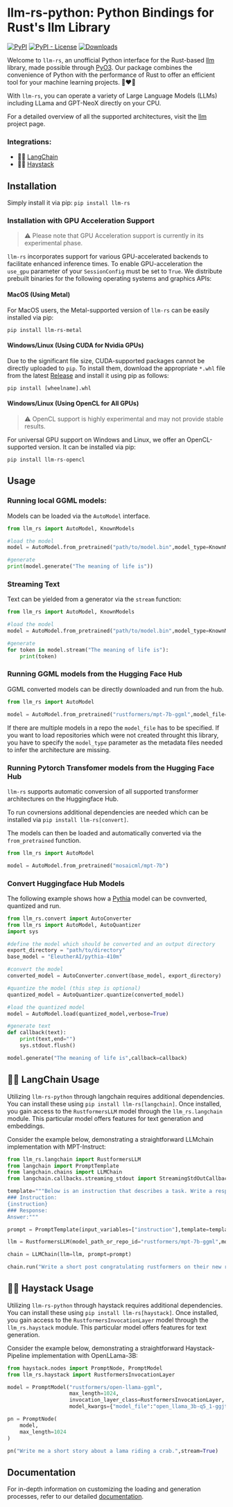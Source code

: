 # llm-rs-python: Python Bindings for Rust's llm Library

[![PyPI](https://img.shields.io/pypi/v/llm-rs)](https://pypi.org/project/llm-rs/)
[![PyPI - License](https://img.shields.io/pypi/l/llm-rs)](https://pypi.org/project/llm-rs/)
[![Downloads](https://static.pepy.tech/badge/llm-rs)](https://pepy.tech/project/llm-rs)

Welcome to `llm-rs`, an unofficial Python interface for the Rust-based [llm](https://github.com/rustformers/llm) library, made possible through [PyO3](https://github.com/PyO3/pyo3). Our package combines the convenience of Python with the performance of Rust to offer an efficient tool for your machine learning projects. 🐍❤️🦀

With `llm-rs`, you can operate a variety of Large Language Models (LLMs) including LLama and GPT-NeoX directly on your CPU. 

For a detailed overview of all the supported architectures, visit the [llm](https://github.com/rustformers/llm) project page. 

### Integrations:
* 🦜️🔗 [LangChain](https://github.com/hwchase17/langchain)
* 🌾🔱 [Haystack](https://github.com/deepset-ai/haystack)

## Installation

Simply install it via pip: `pip install llm-rs`

### Installation with GPU Acceleration Support
> ⚠️ Please note that GPU Acceleration support is currently in its experimental phase.

`llm-rs` incorporates support for various GPU-accelerated backends to facilitate enhanced inference times. To enable GPU-acceleration the `use_gpu` parameter of your `SessionConfig` must be set to `True`. We distribute prebuilt binaries for the following operating systems and graphics APIs:

#### MacOS (Using Metal)
For MacOS users, the Metal-supported version of `llm-rs` can be easily installed via pip:

`
pip install llm-rs-metal
`

#### Windows/Linux (Using CUDA for Nvidia GPUs)
Due to the significant file size, CUDA-supported packages cannot be directly uploaded to `pip`. To install them, download the appropriate `*.whl` file from the latest [Release](https://github.com/LLukas22/llm-rs-python/releases/latest) and install it using pip as follows:

`
pip install [wheelname].whl
`

#### Windows/Linux (Using OpenCL for All GPUs)
> ⚠️ OpenCL support is highly experimental and may not provide stable results.

For universal GPU support on Windows and Linux, we offer an OpenCL-supported version. It can be installed via pip:

`
pip install llm-rs-opencl
`



## Usage
### Running local GGML models:
Models can be loaded via the `AutoModel` interface.

```python 
from llm_rs import AutoModel, KnownModels

#load the model
model = AutoModel.from_pretrained("path/to/model.bin",model_type=KnownModels.Llama)

#generate
print(model.generate("The meaning of life is"))
```

### Streaming Text
Text can be yielded from a generator via the `stream` function:
```python 
from llm_rs import AutoModel, KnownModels

#load the model
model = AutoModel.from_pretrained("path/to/model.bin",model_type=KnownModels.Llama)

#generate
for token in model.stream("The meaning of life is"):
    print(token)
```

### Running GGML models from the Hugging Face Hub
GGML converted models can be directly downloaded and run from the hub.
```python 
from llm_rs import AutoModel

model = AutoModel.from_pretrained("rustformers/mpt-7b-ggml",model_file="mpt-7b-q4_0-ggjt.bin")
```
If there are multiple models in a repo the `model_file` has to be specified.
If you want to load repositories which were not created throught this library, you have to specify the `model_type` parameter as the metadata files needed to infer the architecture are missing.

### Running Pytorch Transfomer models from the Hugging Face Hub
`llm-rs` supports automatic conversion of all supported transformer architectures on the Huggingface Hub. 

To run covnersions additional dependencies are needed which can be installed via `pip install llm-rs[convert]`.

The models can then be loaded and automatically converted via the `from_pretrained` function.

```python
from llm_rs import AutoModel

model = AutoModel.from_pretrained("mosaicml/mpt-7b")
```

### Convert Huggingface Hub Models

The following example shows how a [Pythia](https://huggingface.co/EleutherAI/pythia-410m) model can be covnverted, quantized and run.

```python
from llm_rs.convert import AutoConverter
from llm_rs import AutoModel, AutoQuantizer
import sys

#define the model which should be converted and an output directory
export_directory = "path/to/directory" 
base_model = "EleutherAI/pythia-410m"

#convert the model
converted_model = AutoConverter.convert(base_model, export_directory)

#quantize the model (this step is optional)
quantized_model = AutoQuantizer.quantize(converted_model)

#load the quantized model
model = AutoModel.load(quantized_model,verbose=True)

#generate text
def callback(text):
    print(text,end="")
    sys.stdout.flush()

model.generate("The meaning of life is",callback=callback)
```
## 🦜️🔗 LangChain Usage
Utilizing `llm-rs-python` through langchain requires additional dependencies. You can install these using `pip install llm-rs[langchain]`. Once installed, you gain access to the `RustformersLLM` model through the `llm_rs.langchain` module. This particular model offers features for text generation and embeddings.

Consider the example below, demonstrating a straightforward LLMchain implementation with MPT-Instruct:

```python
from llm_rs.langchain import RustformersLLM
from langchain import PromptTemplate
from langchain.chains import LLMChain
from langchain.callbacks.streaming_stdout import StreamingStdOutCallbackHandler

template="""Below is an instruction that describes a task. Write a response that appropriately completes the request.
### Instruction:
{instruction}
### Response:
Answer:"""

prompt = PromptTemplate(input_variables=["instruction"],template=template,)

llm = RustformersLLM(model_path_or_repo_id="rustformers/mpt-7b-ggml",model_file="mpt-7b-instruct-q5_1-ggjt.bin",callbacks=[StreamingStdOutCallbackHandler()])

chain = LLMChain(llm=llm, prompt=prompt)

chain.run("Write a short post congratulating rustformers on their new release of their langchain integration.")
```


## 🌾🔱 Haystack Usage
Utilizing `llm-rs-python` through haystack requires additional dependencies. You can install these using `pip install llm-rs[haystack]`. Once installed, you gain access to the `RustformersInvocationLayer` model through the `llm_rs.haystack` module. This particular model offers features for text generation.

Consider the example below, demonstrating a straightforward Haystack-Pipeline implementation with OpenLLama-3B:

```python
from haystack.nodes import PromptNode, PromptModel
from llm_rs.haystack import RustformersInvocationLayer

model = PromptModel("rustformers/open-llama-ggml",
                    max_length=1024,
                    invocation_layer_class=RustformersInvocationLayer,
                    model_kwargs={"model_file":"open_llama_3b-q5_1-ggjt.bin"})

pn = PromptNode(
    model,
    max_length=1024
)

pn("Write me a short story about a lama riding a crab.",stream=True)
```


## Documentation

For in-depth information on customizing the loading and generation processes, refer to our detailed [documentation](https://llukas22.github.io/llm-rs-python/).